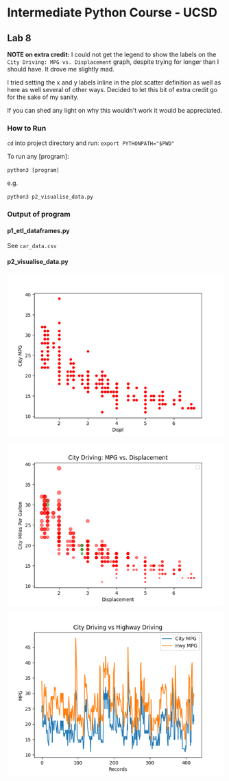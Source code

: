 # Intermediate Python Course - UCSD

## Lab 8

**NOTE on extra credit:** I could not get the legend to show the labels on the `City Driving: MPG vs. Displacement` graph, despite trying for longer than I should have. It drove me slightly mad. 

I tried setting the x and y labels inline in the plot.scatter definition as well as here as well several of other ways. Decided to let this bit of extra credit go for the sake of my sanity.

If you can shed any light on why this wouldn't work it would be appreciated.

### How to Run

`cd` into project directory and run: `export PYTHONPATH="$PWD"`

To run any [program]:

`python3 [program]`

e.g.

`python3 p2_visualise_data.py`

### Output of program

#### p1_etl_dataframes.py

See `car_data.csv`

#### p2_visualise_data.py

![First Scatter Graph](graphs/car_data_scatter_plot.png)

![More Compelling Scatter Graph](graphs/compelling_plot.png)

![First Scatter Graph](graphs/extra_credit_city_vs_highway.png)
